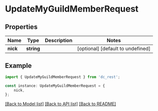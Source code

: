 # UpdateMyGuildMemberRequest


## Properties

Name | Type | Description | Notes
------------ | ------------- | ------------- | -------------
**nick** | **string** |  | [optional] [default to undefined]

## Example

```typescript
import { UpdateMyGuildMemberRequest } from 'dc_rest';

const instance: UpdateMyGuildMemberRequest = {
    nick,
};
```

[[Back to Model list]](../README.md#documentation-for-models) [[Back to API list]](../README.md#documentation-for-api-endpoints) [[Back to README]](../README.md)
